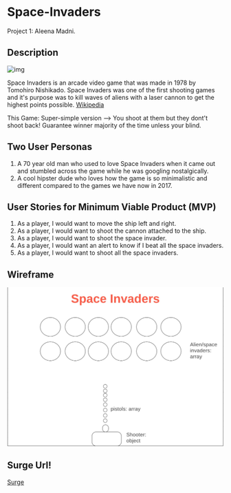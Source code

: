 # Space-Invaders
Project 1: Aleena Madni.

## Description
![img](http://www.uidownload.com/files/35/175/735/game-invader-space-invaders-space-invaders-icon.png)

Space Invaders is an arcade video game that was made in 1978 by Tomohiro Nishikado. Space Invaders was one of the first shooting games and it's purpose was to kill waves of aliens with a laser cannon to get the highest points possible. [Wikipedia](https://en.wikipedia.org/wiki/Space_Invaders)

This Game: Super-simple version --> You shoot at them but they dont't shoot back! Guarantee winner majority of the time unless your blind.

## Two User Personas
1) A 70 year old man who used to love Space Invaders when it came out and stumbled across the game while he was googling nostalgically.
2) A cool hipster dude who loves how the game is so minimalistic and different compared to the games we have now in 2017.

## User Stories for Minimum Viable Product (MVP)
1) As a player, I would want to move the ship left and right.
2) As a player, I would want to shoot the cannon attached to the ship.
3) As a player, I would want to shoot the space invader.
4) As a player, I would want an alert to know if I beat all the space invaders.
5) As a player, I would want to shoot all the space invaders.

## Wireframe
![img](RealWireFrame.jpg)


## Surge Url!
[Surge](http://lean-sneeze.surge.sh)
